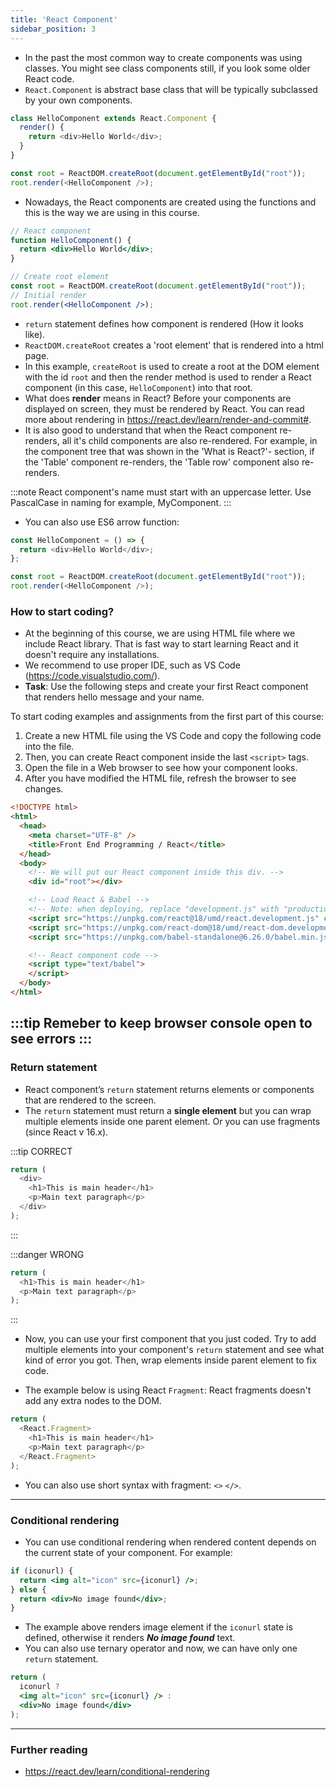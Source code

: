 ```yaml
---
title: 'React Component'
sidebar_position: 3
---
```

- In the past the most common way to create components was using classes. You might see class components still, if you look some older React code.
- `React.Component` is abstract base class that will be typically subclassed by your own components.

```js
class HelloComponent extends React.Component {
  render() {
    return <div>Hello World</div>;
  }
}

const root = ReactDOM.createRoot(document.getElementById("root"));
root.render(<HelloComponent />);
```
- Nowadays, the React components are created using the functions and this is the way we are using in this course.
```jsx
// React component
function HelloComponent() {
  return <div>Hello World</div>;
}

// Create root element
const root = ReactDOM.createRoot(document.getElementById("root"));
// Initial render
root.render(<HelloComponent />);
```
- `return` statement defines how component is rendered (How it looks like).
- `ReactDOM.createRoot` creates a 'root element' that is rendered into a html page. 
- In this example, `createRoot` is used to create a root at the DOM element with the id `root` and then the render method is used to render a React component (in this case, `HelloComponent`) into that root. 
- What does **render** means in React? Before your components are displayed on screen, they must be rendered by React. You can read more about rendering in https://react.dev/learn/render-and-commit#.
- It is also good to understand that when the React component re-renders, all it's child components are also re-rendered. For example, in the component tree that was shown in the 'What is React?'- section, if the 'Table' component re-renders, the 'Table row' component also re-renders. 

:::note
React component's name must start with an uppercase letter. Use PascalCase in naming for example, MyComponent.
:::
- You can also use ES6 arrow function:
```js
const HelloComponent = () => {
  return <div>Hello World</div>;
};

const root = ReactDOM.createRoot(document.getElementById("root"));
root.render(<HelloComponent />);
```
### How to start coding?
- At the beginning of this course, we are using HTML file where we include React library. That is fast way to start learning React and it doesn't require any installations.
- We recommend to use proper IDE, such as VS Code (https://code.visualstudio.com/). 
- **Task**: Use the following steps and create your first React component that renders hello message and your name.

To start coding examples and assignments from the first part of this course:
1. Create a new HTML file using the VS Code and copy the following code into the file. 
2. Then, you can create React component inside the last `<script>` tags.
3. Open the file in a Web browser to see how your component looks.
3. After you have modified the HTML file, refresh the browser to see changes.

```html
<!DOCTYPE html>
<html>
  <head>
    <meta charset="UTF-8" />
    <title>Front End Programming / React</title>
  </head>
  <body>
    <!-- We will put our React component inside this div. -->
    <div id="root"></div>

    <!-- Load React & Babel -->
    <!-- Note: when deploying, replace "development.js" with "production.min.js". -->
    <script src="https://unpkg.com/react@18/umd/react.development.js" crossorigin></script>
    <script src="https://unpkg.com/react-dom@18/umd/react-dom.development.js" crossorigin></script>
    <script src="https://unpkg.com/babel-standalone@6.26.0/babel.min.js"></script>

    <!-- React component code -->
    <script type="text/babel">
    </script>
  </body>
</html>
```
:::tip 
Remeber to keep browser console open to see errors
:::
---
### Return statement
- React component’s `return` statement returns elements or components that are rendered to the screen.
- The `return` statement must return a **single element** but you can wrap multiple elements inside one parent element. Or you can use fragments (since React v 16.x).

:::tip CORRECT
```js
return (
  <div>
    <h1>This is main header</h1>
    <p>Main text paragraph</p>
  </div>
);
```
:::

:::danger WRONG
```js
return (
  <h1>This is main header</h1>
  <p>Main text paragraph</p>
);
```
:::
- Now, you can use your first component that you just coded. Try to add multiple elements into your component's `return` statement and see what kind of error you got. Then, wrap elements inside parent element to fix code. 


- The example below is using React `Fragment`: React fragments doesn't add any extra nodes to the DOM.

```js
return (
  <React.Fragment>
    <h1>This is main header</h1>
    <p>Main text paragraph</p>
  </React.Fragment>
);
```

- You can also use short syntax with fragment: `<>` `</>`.

---
### Conditional rendering

- You can use conditional rendering when rendered content depends on the current state of your component. For example:

```jsx
if (iconurl) {
  return <img alt="icon" src={iconurl} />;
} else {
  return <div>No image found</div>;
}
```
- The example above renders image element if the `iconurl` state is defined, otherwise it renders **_No image found_** text.
- You can also use ternary operator and now, we can have only one `return` statement.
```jsx
return (
  iconurl ? 
  <img alt="icon" src={iconurl} /> :
  <div>No image found</div>
);
```
---
### Further reading

-  https://react.dev/learn/conditional-rendering


